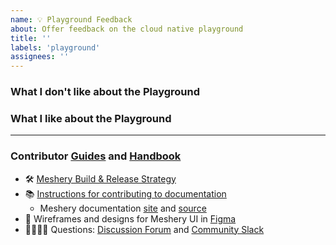```yaml
---
name: 💡 Playground Feedback
about: Offer feedback on the cloud native playground
title: ''
labels: 'playground'
assignees: ''
---
```

### What I don't like about the Playground
<!-- A brief description of what the problem is. (e.g. I need to be able to...) -->

### What I like about the Playground
<!-- A brief description of the enhancement. -->


---
### Contributor [Guides](https://docs.meshery.io/project/contributing) and [Handbook](https://layer5.io/community/handbook)
- 🛠 [Meshery Build & Release Strategy](https://docs.meshery.io/project/contributing/build-and-release)
- 📚 [Instructions for contributing to documentation](https://github.com/meshery/meshery/blob/master/CONTRIBUTING.md#documentation-contribution-flow)
   - Meshery documentation [site](https://docs.meshery.io/) and [source](https://github.com/meshery/meshery/tree/master/docs)
- 🎨 Wireframes and designs for Meshery UI in [Figma](https://www.figma.com/file/SMP3zxOjZztdOLtgN4dS2W/Meshery-UI)
- 🙋🏾🙋🏼 Questions: [Discussion Forum](https://meshery.io/community#community-forums) and [Community Slack](https://slack.meshery.io)
